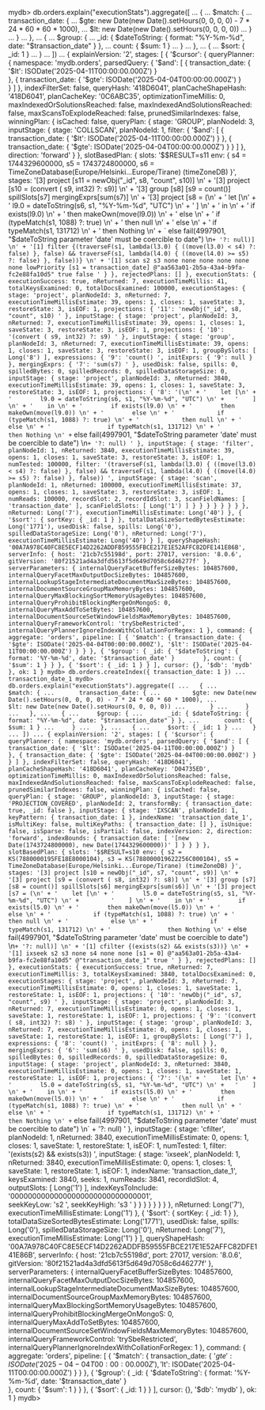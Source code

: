 mydb> db.orders.explain("executionStats").aggregate([
...   {
...     $match: {
...       transaction_date: {
...         $gte: new Date(new Date().setHours(0, 0, 0, 0) - 7 * 24 * 60 * 60 * 1000),
...         $lt: new Date(new Date().setHours(0, 0, 0, 0))
...       }
...     }
...   },
...   {
...     $group: {
...       _id: { $dateToString: { format: "%Y-%m-%d", date: "$transaction_date" } },
...       count: { $sum: 1 }
...     }
...   },
...   {
...     $sort: { _id: 1 }
...   }
... ])
...
{
  explainVersion: '2',
  stages: [
    {
      '$cursor': {
        queryPlanner: {
          namespace: 'mydb.orders',
          parsedQuery: {
            '$and': [
              {
                transaction_date: { '$lt': ISODate('2025-04-11T00:00:00.000Z') }     
              },
              {
                transaction_date: { '$gte': ISODate('2025-04-04T00:00:00.000Z') }    
              }
            ]
          },
          indexFilterSet: false,
          queryHash: '418D6041',
          planCacheShapeHash: '418D6041',
          planCacheKey: '0C6ABC35',
          optimizationTimeMillis: 0,
          maxIndexedOrSolutionsReached: false,
          maxIndexedAndSolutionsReached: false,
          maxScansToExplodeReached: false,
          prunedSimilarIndexes: false,
          winningPlan: {
            isCached: false,
            queryPlan: {
              stage: 'GROUP',
              planNodeId: 3,
              inputStage: {
                stage: 'COLLSCAN',
                planNodeId: 1,
                filter: {
                  '$and': [
                    {
                      transaction_date: { '$lt': ISODate('2025-04-11T00:00:00.000Z') }
                    },
                    {
                      transaction_date: { '$gte': ISODate('2025-04-04T00:00:00.000Z') }
                    }
                  ]
                },
                direction: 'forward'
              }
            },
            slotBasedPlan: {
              slots: '$$RESULT=s11 env: { s4 = 1744329600000, s5 = 1743724800000, s6 = TimeZoneDatabase(Europe/Helsinki...Europe/Tirane) (timeZoneDB) }',
              stages: '[3] project [s11 = newObj("_id", s8, "count", s10)] \n' +     
                '[3] project [s10 = (convert ( s9, int32) ?: s9)] \n' +
                '[3] group [s8] [s9 = count()] spillSlots[s7] mergingExprs[sum(s7)] \n' +
                '[3] project [s8 = (\n' +
                '    let [\n' +
                '        l9.0 = dateToString(s6, s1, "%Y-%m-%d", "UTC") \n' +        
                '    ] \n' +
                '    in \n' +
                '        if exists(l9.0) \n' +
                '        then makeOwn(move(l9.0)) \n' +
                '        else \n' +
                '            if (typeMatch(s1, 1088) ?: true) \n' +
                '            then null \n' +
                '            else \n' +
                '                if typeMatch(s1, 131712) \n' +
                '                then Nothing \n' +
                `                else fail(4997901, "$dateToString parameter 'date' must be coercible to date") \n` +
                '?: null)] \n' +
                '[1] filter {(traverseF(s1, lambda(l3.0) { ((move(l3.0) < s4) ?: false) }, false) && traverseF(s1, lambda(l4.0) { ((move(l4.0) >= s5) ?: false) }, false))} \n' +
                '[1] scan s2 s3 none none none none none none lowPriority [s1 = transaction_date] @"aa563a01-2b5a-43a4-b9fa-fc2e88fa10d5" true false '
            }
          },
          rejectedPlans: []
        },
        executionStats: {
          executionSuccess: true,
          nReturned: 7,
          executionTimeMillis: 41,
          totalKeysExamined: 0,
          totalDocsExamined: 100000,
          executionStages: {
            stage: 'project',
            planNodeId: 3,
            nReturned: 7,
            executionTimeMillisEstimate: 39,
            opens: 1,
            closes: 1,
            saveState: 3,
            restoreState: 3,
            isEOF: 1,
            projections: { '11': 'newObj("_id", s8, "count", s10) ' },
            inputStage: {
              stage: 'project',
              planNodeId: 3,
              nReturned: 7,
              executionTimeMillisEstimate: 39,
              opens: 1,
              closes: 1,
              saveState: 3,
              restoreState: 3,
              isEOF: 1,
              projections: { '10': '(convert ( s9, int32) ?: s9) ' },
              inputStage: {
                stage: 'group',
                planNodeId: 3,
                nReturned: 7,
                executionTimeMillisEstimate: 39,
                opens: 1,
                closes: 1,
                saveState: 3,
                restoreState: 3,
                isEOF: 1,
                groupBySlots: [ Long('8') ],
                expressions: { '9': 'count() ', initExprs: { '9': null } },
                mergingExprs: { '7': 'sum(s7) ' },
                usedDisk: false,
                spills: 0,
                spilledBytes: 0,
                spilledRecords: 0,
                spilledDataStorageSize: 0,
                inputStage: {
                  stage: 'project',
                  planNodeId: 3,
                  nReturned: 3840,
                  executionTimeMillisEstimate: 39,
                  opens: 1,
                  closes: 1,
                  saveState: 3,
                  restoreState: 3,
                  isEOF: 1,
                  projections: {
                    '8': '(\n' +
                      '    let [\n' +
                      '        l9.0 = dateToString(s6, s1, "%Y-%m-%d", "UTC") \n' +  
                      '    ] \n' +
                      '    in \n' +
                      '        if exists(l9.0) \n' +
                      '        then makeOwn(move(l9.0)) \n' +
                      '        else \n' +
                      '            if (typeMatch(s1, 1088) ?: true) \n' +
                      '            then null \n' +
                      '            else \n' +
                      '                if typeMatch(s1, 131712) \n' +
                      '                then Nothing \n' +
                      `                else fail(4997901, "$dateToString parameter 'date' must be coercible to date") \n` +
                      '?: null) '
                  },
                  inputStage: {
                    stage: 'filter',
                    planNodeId: 1,
                    nReturned: 3840,
                    executionTimeMillisEstimate: 39,
                    opens: 1,
                    closes: 1,
                    saveState: 3,
                    restoreState: 3,
                    isEOF: 1,
                    numTested: 100000,
                    filter: '(traverseF(s1, lambda(l3.0) { ((move(l3.0) < s4) ?: false) }, false) && traverseF(s1, lambda(l4.0) { ((move(l4.0) >= s5) ?: false) }, false)) ',
                    inputStage: {
                      stage: 'scan',
                      planNodeId: 1,
                      nReturned: 100000,
                      executionTimeMillisEstimate: 37,
                      opens: 1,
                      closes: 1,
                      saveState: 3,
                      restoreState: 3,
                      isEOF: 1,
                      numReads: 100000,
                      recordSlot: 2,
                      recordIdSlot: 3,
                      scanFieldNames: [ 'transaction_date' ],
                      scanFieldSlots: [ Long('1') ]
                    }
                  }
                }
              }
            }
          }
        }
      },
      nReturned: Long('7'),
      executionTimeMillisEstimate: Long('40')
    },
    {
      '$sort': { sortKey: { _id: 1 } },
      totalDataSizeSortedBytesEstimate: Long('1771'),
      usedDisk: false,
      spills: Long('0'),
      spilledDataStorageSize: Long('0'),
      nReturned: Long('7'),
      executionTimeMillisEstimate: Long('40')
    }
  ],
  queryShapeHash: '00A7A978C40FC8E5ECF14D2262ADDFB59555FBCE217E1E52AFFC82DFE141E86B',
  serverInfo: {
    host: '21cb7c55198d',
    port: 27017,
    version: '8.0.6',
    gitVersion: '80f21521ad4a3dfd5613f5d649d7058c6d46277f'
  },
  serverParameters: {
    internalQueryFacetBufferSizeBytes: 104857600,
    internalQueryFacetMaxOutputDocSizeBytes: 104857600,
    internalLookupStageIntermediateDocumentMaxSizeBytes: 104857600,
    internalDocumentSourceGroupMaxMemoryBytes: 104857600,
    internalQueryMaxBlockingSortMemoryUsageBytes: 104857600,
    internalQueryProhibitBlockingMergeOnMongoS: 0,
    internalQueryMaxAddToSetBytes: 104857600,
    internalDocumentSourceSetWindowFieldsMaxMemoryBytes: 104857600,
    internalQueryFrameworkControl: 'trySbeRestricted',
    internalQueryPlannerIgnoreIndexWithCollationForRegex: 1
  },
  command: {
    aggregate: 'orders',
    pipeline: [
      {
        '$match': {
          transaction_date: {
            '$gte': ISODate('2025-04-04T00:00:00.000Z'),
            '$lt': ISODate('2025-04-11T00:00:00.000Z')
          }
        }
      },
      {
        '$group': {
          _id: {
            '$dateToString': { format: '%Y-%m-%d', date: '$transaction_date' }       
          },
          count: { '$sum': 1 }
        }
      },
      { '$sort': { _id: 1 } }
    ],
    cursor: {},
    '$db': 'mydb'
  },
  ok: 1
}
mydb> db.orders.createIndex({ transaction_date: 1 })
...
transaction_date_1
mydb> db.orders.explain("executionStats").aggregate([
...   {
...     $match: {
...       transaction_date: {
...         $gte: new Date(new Date().setHours(0, 0, 0, 0) - 7 * 24 * 60 * 60 * 1000),
...         $lt: new Date(new Date().setHours(0, 0, 0, 0))
...       }
...     }
...   },
...   {
...     $group: {
...       _id: { $dateToString: { format: "%Y-%m-%d", date: "$transaction_date" } },
...       count: { $sum: 1 }
...     }
...   },
...   {
...     $sort: { _id: 1 }
...   }
... ])
...
{
  explainVersion: '2',
  stages: [
    {
      '$cursor': {
        queryPlanner: {
          namespace: 'mydb.orders',
          parsedQuery: {
            '$and': [
              {
                transaction_date: { '$lt': ISODate('2025-04-11T00:00:00.000Z') }     
              },
              {
                transaction_date: { '$gte': ISODate('2025-04-04T00:00:00.000Z') }    
              }
            ]
          },
          indexFilterSet: false,
          queryHash: '418D6041',
          planCacheShapeHash: '418D6041',
          planCacheKey: 'D04735ED',
          optimizationTimeMillis: 0,
          maxIndexedOrSolutionsReached: false,
          maxIndexedAndSolutionsReached: false,
          maxScansToExplodeReached: false,
          prunedSimilarIndexes: false,
          winningPlan: {
            isCached: false,
            queryPlan: {
              stage: 'GROUP',
              planNodeId: 3,
              inputStage: {
                stage: 'PROJECTION_COVERED',
                planNodeId: 2,
                transformBy: { transaction_date: true, _id: false },
                inputStage: {
                  stage: 'IXSCAN',
                  planNodeId: 1,
                  keyPattern: { transaction_date: 1 },
                  indexName: 'transaction_date_1',
                  isMultiKey: false,
                  multiKeyPaths: { transaction_date: [] },
                  isUnique: false,
                  isSparse: false,
                  isPartial: false,
                  indexVersion: 2,
                  direction: 'forward',
                  indexBounds: {
                    transaction_date: [
                      '[new Date(1743724800000), new Date(1744329600000))'
                    ]
                  }
                }
              }
            },
            slotBasedPlan: {
              slots: '$$RESULT=s10 env: { s2 = KS(7880000195FE18E8000104), s3 = KS(788000019622256C000104), s5 = TimeZoneDatabase(Europe/Helsinki...Europe/Tirane) (timeZoneDB) }',
              stages: '[3] project [s10 = newObj("_id", s7, "count", s9)] \n' +      
                '[3] project [s9 = (convert ( s8, int32) ?: s8)] \n' +
                '[3] group [s7] [s8 = count()] spillSlots[s6] mergingExprs[sum(s6)] \n' +
                '[3] project [s7 = (\n' +
                '    let [\n' +
                '        l5.0 = dateToString(s5, s1, "%Y-%m-%d", "UTC") \n' +        
                '    ] \n' +
                '    in \n' +
                '        if exists(l5.0) \n' +
                '        then makeOwn(move(l5.0)) \n' +
                '        else \n' +
                '            if (typeMatch(s1, 1088) ?: true) \n' +
                '            then null \n' +
                '            else \n' +
                '                if typeMatch(s1, 131712) \n' +
                '                then Nothing \n' +
                `                else fail(4997901, "$dateToString parameter 'date' must be coercible to date") \n` +
                '?: null)] \n' +
                '[1] cfilter {(exists(s2) && exists(s3))} \n' +
                '[1] ixseek s2 s3 none s4 none none [s1 = 0] @"aa563a01-2b5a-43a4-b9fa-fc2e88fa10d5" @"transaction_date_1" true '
            }
          },
          rejectedPlans: []
        },
        executionStats: {
          executionSuccess: true,
          nReturned: 7,
          executionTimeMillis: 3,
          totalKeysExamined: 3840,
          totalDocsExamined: 0,
          executionStages: {
            stage: 'project',
            planNodeId: 3,
            nReturned: 7,
            executionTimeMillisEstimate: 0,
            opens: 1,
            closes: 1,
            saveState: 1,
            restoreState: 1,
            isEOF: 1,
            projections: { '10': 'newObj("_id", s7, "count", s9) ' },
            inputStage: {
              stage: 'project',
              planNodeId: 3,
              nReturned: 7,
              executionTimeMillisEstimate: 0,
              opens: 1,
              closes: 1,
              saveState: 1,
              restoreState: 1,
              isEOF: 1,
              projections: { '9': '(convert ( s8, int32) ?: s8) ' },
              inputStage: {
                stage: 'group',
                planNodeId: 3,
                nReturned: 7,
                executionTimeMillisEstimate: 0,
                opens: 1,
                closes: 1,
                saveState: 1,
                restoreState: 1,
                isEOF: 1,
                groupBySlots: [ Long('7') ],
                expressions: { '8': 'count() ', initExprs: { '8': null } },
                mergingExprs: { '6': 'sum(s6) ' },
                usedDisk: false,
                spills: 0,
                spilledBytes: 0,
                spilledRecords: 0,
                spilledDataStorageSize: 0,
                inputStage: {
                  stage: 'project',
                  planNodeId: 3,
                  nReturned: 3840,
                  executionTimeMillisEstimate: 0,
                  opens: 1,
                  closes: 1,
                  saveState: 1,
                  restoreState: 1,
                  isEOF: 1,
                  projections: {
                    '7': '(\n' +
                      '    let [\n' +
                      '        l5.0 = dateToString(s5, s1, "%Y-%m-%d", "UTC") \n' +  
                      '    ] \n' +
                      '    in \n' +
                      '        if exists(l5.0) \n' +
                      '        then makeOwn(move(l5.0)) \n' +
                      '        else \n' +
                      '            if (typeMatch(s1, 1088) ?: true) \n' +
                      '            then null \n' +
                      '            else \n' +
                      '                if typeMatch(s1, 131712) \n' +
                      '                then Nothing \n' +
                      `                else fail(4997901, "$dateToString parameter 'date' must be coercible to date") \n` +
                      '?: null) '
                  },
                  inputStage: {
                    stage: 'cfilter',
                    planNodeId: 1,
                    nReturned: 3840,
                    executionTimeMillisEstimate: 0,
                    opens: 1,
                    closes: 1,
                    saveState: 1,
                    restoreState: 1,
                    isEOF: 1,
                    numTested: 1,
                    filter: '(exists(s2) && exists(s3)) ',
                    inputStage: {
                      stage: 'ixseek',
                      planNodeId: 1,
                      nReturned: 3840,
                      executionTimeMillisEstimate: 0,
                      opens: 1,
                      closes: 1,
                      saveState: 1,
                      restoreState: 1,
                      isEOF: 1,
                      indexName: 'transaction_date_1',
                      keysExamined: 3840,
                      seeks: 1,
                      numReads: 3841,
                      recordIdSlot: 4,
                      outputSlots: [ Long('1') ],
                      indexKeysToInclude: '00000000000000000000000000000001',        
                      seekKeyLow: 's2 ',
                      seekKeyHigh: 's3 '
                    }
                  }
                }
              }
            }
          }
        }
      },
      nReturned: Long('7'),
      executionTimeMillisEstimate: Long('1')
    },
    {
      '$sort': { sortKey: { _id: 1 } },
      totalDataSizeSortedBytesEstimate: Long('1771'),
      usedDisk: false,
      spills: Long('0'),
      spilledDataStorageSize: Long('0'),
      nReturned: Long('7'),
      executionTimeMillisEstimate: Long('1')
    }
  ],
  queryShapeHash: '00A7A978C40FC8E5ECF14D2262ADDFB59555FBCE217E1E52AFFC82DFE141E86B',
  serverInfo: {
    host: '21cb7c55198d',
    port: 27017,
    version: '8.0.6',
    gitVersion: '80f21521ad4a3dfd5613f5d649d7058c6d46277f'
  },
  serverParameters: {
    internalQueryFacetBufferSizeBytes: 104857600,
    internalQueryFacetMaxOutputDocSizeBytes: 104857600,
    internalLookupStageIntermediateDocumentMaxSizeBytes: 104857600,
    internalDocumentSourceGroupMaxMemoryBytes: 104857600,
    internalQueryMaxBlockingSortMemoryUsageBytes: 104857600,
    internalQueryProhibitBlockingMergeOnMongoS: 0,
    internalQueryMaxAddToSetBytes: 104857600,
    internalDocumentSourceSetWindowFieldsMaxMemoryBytes: 104857600,
    internalQueryFrameworkControl: 'trySbeRestricted',
    internalQueryPlannerIgnoreIndexWithCollationForRegex: 1
  },
  command: {
    aggregate: 'orders',
    pipeline: [
      {
        '$match': {
          transaction_date: {
            '$gte': ISODate('2025-04-04T00:00:00.000Z'),
            '$lt': ISODate('2025-04-11T00:00:00.000Z')
          }
        }
      },
      {
        '$group': {
          _id: {
            '$dateToString': { format: '%Y-%m-%d', date: '$transaction_date' }       
          },
          count: { '$sum': 1 }
        }
      },
      { '$sort': { _id: 1 } }
    ],
    cursor: {},
    '$db': 'mydb'
  },
  ok: 1
}
mydb>